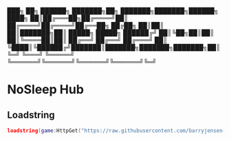 ███╗   ██╗ ██████╗ ███████╗██╗     ███████╗███████╗██████╗
████╗  ██║██╔═══██╗██╔════╝██║     ██╔════╝██╔════╝██╔══██╗
██╔██╗ ██║██║   ██║███████╗██║     █████╗  █████╗  ██████╔╝
██║╚██╗██║██║   ██║╚════██║██║     ██╔══╝  ██╔══╝  ██╔═══╝
██║ ╚████║╚██████╔╝███████║███████╗███████╗███████╗██║
╚═╝  ╚═══╝ ╚═════╝ ╚══════╝╚══════╝╚══════╝╚══════╝╚═╝

# NoSleep Hub

## Loadstring
```lua
loadstring(game:HttpGet("https://raw.githubusercontent.com/barryjensen-dev/nosleephub/refs/heads/main/loader.lua"))()
```
